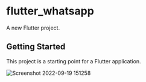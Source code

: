 # flutter_whatsapp

A new Flutter project.

## Getting Started

This project is a starting point for a Flutter application.


![Screenshot 2022-09-19 151258](https://user-images.githubusercontent.com/85282907/190976989-bbec3176-4f41-4086-a1e7-2373174aa2ee.png)
